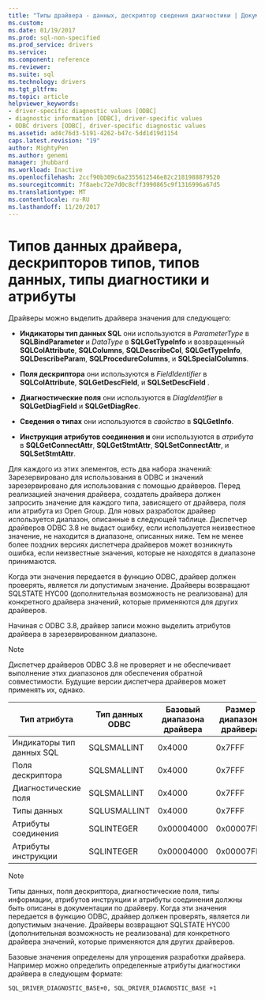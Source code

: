 ```yaml
---
title: "Типы драйвера - данных, дескриптор сведения диагностики | Документы Microsoft"
ms.custom: 
ms.date: 01/19/2017
ms.prod: sql-non-specified
ms.prod_service: drivers
ms.service: 
ms.component: reference
ms.reviewer: 
ms.suite: sql
ms.technology: drivers
ms.tgt_pltfrm: 
ms.topic: article
helpviewer_keywords:
- driver-specific diagnostic values [ODBC]
- diagnostic information [ODBC], driver-specific values
- ODBC drivers [ODBC], driver-specific diagnostic values
ms.assetid: ad4c76d3-5191-4262-b47c-5dd1d19d1154
caps.latest.revision: "19"
author: MightyPen
ms.author: genemi
manager: jhubbard
ms.workload: Inactive
ms.openlocfilehash: 2ccf90b309c6a2355612546e82c2181988879520
ms.sourcegitcommit: 7f8aebc72e7d0c8cff3990865c9f1316996a67d5
ms.translationtype: MT
ms.contentlocale: ru-RU
ms.lasthandoff: 11/20/2017
---
```

# <a name="driver-specific-data-types-descriptor-types-information-types-diagnostic-types-and-attributes"></a>Типов данных драйвера, дескрипторов типов, типов данных, типы диагностики и атрибуты
Драйверы можно выделить драйвера значения для следующего:  
  
-   **Индикаторы тип данных SQL** они используются в *ParameterType* в **SQLBindParameter** и *DataType* в **SQLGetTypeInfo** и возвращенный **SQLColAttribute**, **SQLColumns**, **SQLDescribeCol**, **SQLGetTypeInfo**,  **SQLDescribeParam**, **SQLProcedureColumns**, и **SQLSpecialColumns**.  
  
-   **Поля дескриптора** они используются в *FieldIdentifier* в **SQLColAttribute**, **SQLGetDescField**, и **SQLSetDescField** .  
  
-   **Диагностические поля** они используются в *DiagIdentifier* в **SQLGetDiagField** и **SQLGetDiagRec**.  
  
-   **Сведения о типах** они используются в *свойство* в **SQLGetInfo**.  
  
-   **Инструкция атрибутов соединения и** они используются в *атрибута* в **SQLGetConnectAttr**, **SQLGetStmtAttr**,  **SQLSetConnectAttr**, и **SQLSetStmtAttr**.  
  
 Для каждого из этих элементов, есть два набора значений: Зарезервировано для использования в ODBC и значений зарезервировано для использования с помощью драйверов. Перед реализацией значения драйвера, создатель драйвера должен запросить значение для каждого типа, зависящего от драйвера, поля или атрибута из Open Group. Для новых разработок драйвер используется диапазон, описанные в следующей таблице. Диспетчер драйверов ODBC 3.8 не выдаст ошибку, если используется неизвестное значение, не находится в диапазоне, описанных ниже. Тем не менее более поздних версиях диспетчера драйверов может возникнуть ошибка, если неизвестные значения, которые не находятся в диапазоне принимаются.  
  
 Когда эти значения передается в функцию ODBC, драйвер должен проверять, является ли допустимым значение. Драйверы возвращают SQLSTATE HYC00 (дополнительная возможность не реализована) для конкретного драйвера значений, которые применяются для других драйверов.  
  
 Начиная с ODBC 3.8, драйвер записи можно выделить атрибутов драйвера в зарезервированном диапазоне.  
  
> [!NOTE]  
>  Диспетчер драйверов ODBC 3.8 не проверяет и не обеспечивает выполнение этих диапазонов для обеспечения обратной совместимости. Будущие версии диспетчера драйверов может применять их, однако.  
  
|Тип атрибута|Тип данных ODBC|Базовый диапазона драйвера|Размер диапазона драйвера|Константа ODBC для драйвера значение диапазона базового|  
|--------------------|--------------------|---------------------------------|----------------------------------|---------------------------------------------------------|  
|Индикаторы тип данных SQL|SQLSMALLINT|0x4000|0x7FFF|SQL_DRIVER_SQL_TYPE_BASE|  
|Поля дескриптора|SQLSMALLINT|0x4000|0x7FFF|SQL_DRIVER_DESCRIPTOR_BASE|  
|Диагностические поля|SQLSMALLINT|0x4000|0x7FFF|SQL_DRIVER_DIAGNOSTIC_BASE|  
|Типы данных|SQLUSMALLINT|0x4000|0x7FFF|SQL_DRIVER_INFO_TYPE_BASE|  
|Атрибуты соединения|SQLINTEGER|0x00004000|0x00007FFF|SQL_DRIVER_CONNECT_ATTR_BASE|  
|Атрибуты инструкции|SQLINTEGER|0x00004000|0x00007FFF|SQL_DRIVER_STATEMENT_ATTR_BASE|  
  
> [!NOTE]  
>  Типы данных, поля дескриптора, диагностические поля, типы информации, атрибутов инструкции и атрибуты соединения должны быть описаны в документации по драйверу. Когда эти значения передается в функцию ODBC, драйвер должен проверять, является ли допустимым значение. Драйверы возвращают SQLSTATE HYC00 (дополнительная возможность не реализована) для конкретного драйвера значений, которые применяются для других драйверов.  
  
 Базовые значения определены для упрощения разработки драйвера. Например можно определить определенные атрибуты диагностики драйвера в следующем формате:  
  
```  
SQL_DRIVER_DIAGNOSTIC_BASE+0, SQL_DRIVER_DIAGNOSTIC_BASE +1  
```
